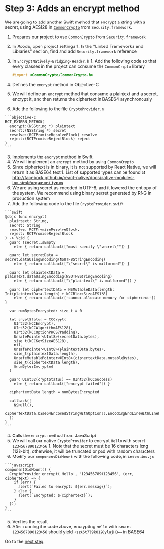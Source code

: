 # Step 3: Adds an encrypt method

We are going to add another Swift method that encrypt a string with a secret, using AES128 in [`CommonCrypto`](https://developer.apple.com/cryptography/) from `Security.framework`.

1. Prepares our project to use `CommonCrypto` from `Security.framework`
  1. In Xcode, open project settings
    1. In the "Linked Frameworks and Libraries" section, find and add `Security.framework` reference
  2. In `EncryptNatively-Bridging-Header.h`
    1. Add the following code so that every classes in the project can consume the `CommonCrypto` library

      ```objective-c
      #import <CommonCrypto/CommonCrypto.h>
      ```

2. Defines the `encrypt` method in Objective-C
  1. We will define an `encrypt` method that consume a plaintext and a secret, encrypt it, and then returns the ciphertext in BASE64 asynchronously
  2. Add the following to the file `CryptoProvider.m`

    ```objective-c
    RCT_EXTERN_METHOD(
      encrypt:(NSString *) plaintext
      secret:(NSString *) secret
      resolve:(RCTPromiseResolveBlock) resolve
      reject:(RCTPromiseRejectBlock) reject
    )
    ```

3. Implements the `encrypt` method in Swift
  1. We will implement an `encrypt` method by using `CommonCrypto`
  2. Since ciphertext is in binary, it is not supported by React Native, we will return it as BASE64 text
    1. List of supported types can be found at http://facebook.github.io/react-native/docs/native-modules-ios.html#argument-types
  3. We are using secret as encoded in UTF-8, and it lowered the entropy of the system. We recommend using binary secret generated by RNG in production system
  4. Add the following code to the file `CryptoProvider.swift`

    ```swift
    @objc func encrypt(
      plaintext: String,
      secret: String,
      resolve: RCTPromiseResolveBlock,
      reject: RCTPromiseRejectBlock
    ) -> Void {
      guard !secret.isEmpty
        else { return callback(["must specify \"secret\""]) }

      guard let secretData = secret.dataUsingEncoding(NSUTF8StringEncoding)
        else { return callback(["\"secret\" is malformed"]) }

      guard let plaintextData = plainText.dataUsingEncoding(NSUTF8StringEncoding)
        else { return callback(["\"plaintext\" is malformed"]) }

      guard let ciphertextData = NSMutableData(length: Int(plaintextData.length) + kCCBlockSizeAES128)
        else { return callback(["cannot allocate memory for ciphertext"]) }

      var numBytesEncrypted: size_t = 0

      let cryptStatus = CCCrypt(
        UInt32(kCCEncrypt),
        UInt32(kCCAlgorithmAES128),
        UInt32(kCCOptionPKCS7Padding),
        UnsafePointer<UInt8>(secretData.bytes),
        size_t(kCCKeySizeAES128),
        nil,
        UnsafePointer<UInt8>(plaintextData.bytes),
        size_t(plaintextData.length),
        UnsafeMutablePointer<UInt8>(ciphertextData.mutableBytes),
        size_t(ciphertextData.length),
        &numBytesEncrypted
      )

      guard UInt32(cryptStatus) == UInt32(kCCSuccess)
        else { return callback(["encrypt failed"]) }

      ciphertextData.length = numBytesEncrypted

      callback([
        NSNull(),
        ciphertextData.base64EncodedStringWithOptions(.EncodingEndLineWithLineFeed)
      ])
    }
    ```

4. Calls the `encrypt` method from JavaScript
  1. We will call our native `CryptoProvider` to encrypt `Hello` with secret `1234567890123456`
    1. Note that the secret must be 16 characters long (128-bit), otherwise, it will be truncated or pad with random characters
  2. Modify our `componentDidMount` with the following code, in `index.ios.js`

    ```javascript
    componentDidMount() {
      CryptoProvider.encrypt('Hello', '1234567890123456', (err, ciphertext) => {
        if (err) {
          alert(`Failed to encrypt: ${err.message}`);
        } else {
          alert(`Encrypted: ${ciphertext}`);
        }
      });
    }
    ```

5. Verifies the result
  1. After running the code above, encrypting `Hello` with secret `1234567890123456` should yield `+szA6t7l9kO128ylajHQ==` in BASE64

Go to the [next step](https://github.com/candrholdings/reactnative-crypto-demo/tree/step-4).
